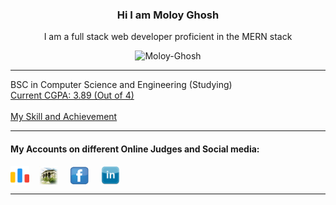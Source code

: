 <h3 align="center">Hi I am <strong>Moloy Ghosh</strong></h3>
<p  align="center">I am a full stack web developer proficient in the MERN stack</p>
<p align="center"><img src="https://github-readme-stats.vercel.app/api/top-langs/?username=Moloy-Ghosh&langs_count=8&count_private=false&layout=compact&theme=react&hide_border=true&bg_color=0D1117" alt="Moloy-Ghosh" /></p>
<hr/>

BSC in Computer Science and Engineering (Studying) <br>
<a href="https://moloy-ghosh.github.io/Web-Project-02--Portfolio--/images/Result/result.html" target="blank" >Current CGPA: 3.89 (Out of 4)</a> <br>
<br>
<a target="_blank" href="https://moloy-ghosh.github.io/Web-Project-02--Portfolio--/images/achievement.html">My Skill and Achievement<a/>
<hr/>


<h4>My Accounts on different Online Judges and Social media:</h4>
  <a href="https://codeforces.com/profile/Moloy_Ghosh" target="blank"><img align="center" src="code-forces.png" alt="" title="Codeforces" height="30" width="30" /></a>&nbsp; &nbsp;
  <a href="https://acm.timus.ru/author.aspx?id=341522" target="blank"><img align="center" src="Timus.jpg" alt="" height="30" width="30" title="Timus online Judge"/></a> &nbsp; &nbsp;
  <a href="https://mbasic.facebook.com/moloy.ghosh.31508076" target="blank"><img align="center" height="30" width="30" src="facebook-logo-png-3.png" title="Facebook"></a> &nbsp; &nbsp;
  <a href="https://www.linkedin.com/in/moloy-ghosh-cse/" target="blank"><img align="center" height="30" width="30"  src="linkedin-logo-png-2023.png" title="Linkedin"></a> &nbsp; &nbsp;
  <hr/>
  
